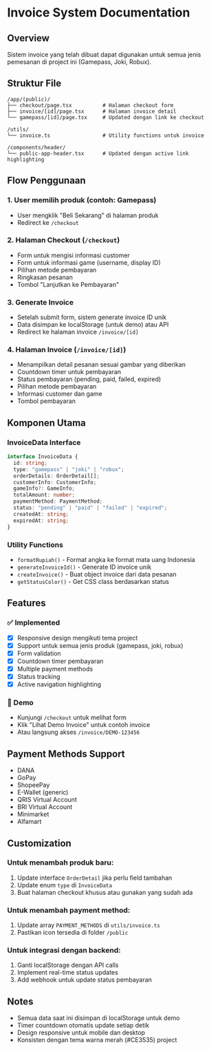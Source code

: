 # Invoice System Documentation

## Overview

Sistem invoice yang telah dibuat dapat digunakan untuk semua jenis pemesanan di project ini (Gamepass, Joki, Robux).

## Struktur File

```
/app/(public)/
├── checkout/page.tsx          # Halaman checkout form
├── invoice/[id]/page.tsx      # Halaman invoice detail
└── gamepass/[id]/page.tsx     # Updated dengan link ke checkout

/utils/
└── invoice.ts                 # Utility functions untuk invoice

/components/header/
└── public-app-header.tsx      # Updated dengan active link highlighting
```

## Flow Penggunaan

### 1. User memilih produk (contoh: Gamepass)

- User mengklik "Beli Sekarang" di halaman produk
- Redirect ke `/checkout`

### 2. Halaman Checkout (`/checkout`)

- Form untuk mengisi informasi customer
- Form untuk informasi game (username, display ID)
- Pilihan metode pembayaran
- Ringkasan pesanan
- Tombol "Lanjutkan ke Pembayaran"

### 3. Generate Invoice

- Setelah submit form, sistem generate invoice ID unik
- Data disimpan ke localStorage (untuk demo) atau API
- Redirect ke halaman invoice `/invoice/[id]`

### 4. Halaman Invoice (`/invoice/[id]`)

- Menampilkan detail pesanan sesuai gambar yang diberikan
- Countdown timer untuk pembayaran
- Status pembayaran (pending, paid, failed, expired)
- Pilihan metode pembayaran
- Informasi customer dan game
- Tombol pembayaran

## Komponen Utama

### InvoiceData Interface

```typescript
interface InvoiceData {
  id: string;
  type: "gamepass" | "joki" | "robux";
  orderDetails: OrderDetail[];
  customerInfo: CustomerInfo;
  gameInfo?: GameInfo;
  totalAmount: number;
  paymentMethod: PaymentMethod;
  status: "pending" | "paid" | "failed" | "expired";
  createdAt: string;
  expiredAt: string;
}
```

### Utility Functions

- `formatRupiah()` - Format angka ke format mata uang Indonesia
- `generateInvoiceId()` - Generate ID invoice unik
- `createInvoice()` - Buat object invoice dari data pesanan
- `getStatusColor()` - Get CSS class berdasarkan status

## Features

### ✅ Implemented

- [x] Responsive design mengikuti tema project
- [x] Support untuk semua jenis produk (gamepass, joki, robux)
- [x] Form validation
- [x] Countdown timer pembayaran
- [x] Multiple payment methods
- [x] Status tracking
- [x] Active navigation highlighting

### 🚀 Demo

- Kunjungi `/checkout` untuk melihat form
- Klik "Lihat Demo Invoice" untuk contoh invoice
- Atau langsung akses `/invoice/DEMO-123456`

## Payment Methods Support

- DANA
- GoPay
- ShopeePay
- E-Wallet (generic)
- QRIS Virtual Account
- BRI Virtual Account
- Minimarket
- Alfamart

## Customization

### Untuk menambah produk baru:

1. Update interface `OrderDetail` jika perlu field tambahan
2. Update enum `type` di `InvoiceData`
3. Buat halaman checkout khusus atau gunakan yang sudah ada

### Untuk menambah payment method:

1. Update array `PAYMENT_METHODS` di `utils/invoice.ts`
2. Pastikan icon tersedia di folder `/public`

### Untuk integrasi dengan backend:

1. Ganti localStorage dengan API calls
2. Implement real-time status updates
3. Add webhook untuk update status pembayaran

## Notes

- Semua data saat ini disimpan di localStorage untuk demo
- Timer countdown otomatis update setiap detik
- Design responsive untuk mobile dan desktop
- Konsisten dengan tema warna merah (#CE3535) project
